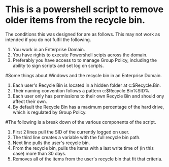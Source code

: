 # This is a powershell script to remove older items from the recycle bin. 
The conditions this was designed for are as follows. This may not work as intended if you do not fulfil the following.

1. You work in an Enterprise Domain.
2. You have rights to execute Powershell scipts across the domain.
3. Preferably you have access to to manage Group Policy, including the ability to sign scripts and set log on scripts.

#Some things about Windows and the recycle bin in an Enterprise Domain.

1. Each user's Recycle Bin is located in a hidden folder at c:\$Recycle.Bin.
2. Their naming convention follows a pattern c:\$Recycle.Bin\%SID%.
3. Each user only has permissions to their own Recycle Bin and should ony affect their own.
4. By default the Recycle Bin has a maximum percentage of the hard drive, which is regulated by Group Policy.

#The following is a break down of the various components of the script.

1. First 2 lines pull the SID of the currently logged on user.
2. The third line creates a variable with the full recycle bin path.
3. Next line pulls the user's recycle bin.
4. From the recycle bin, pulls the items with a last write time of (in this case) more than 30 days.
5. Removes all of the items from the user's recycle bin that fit that criteria.